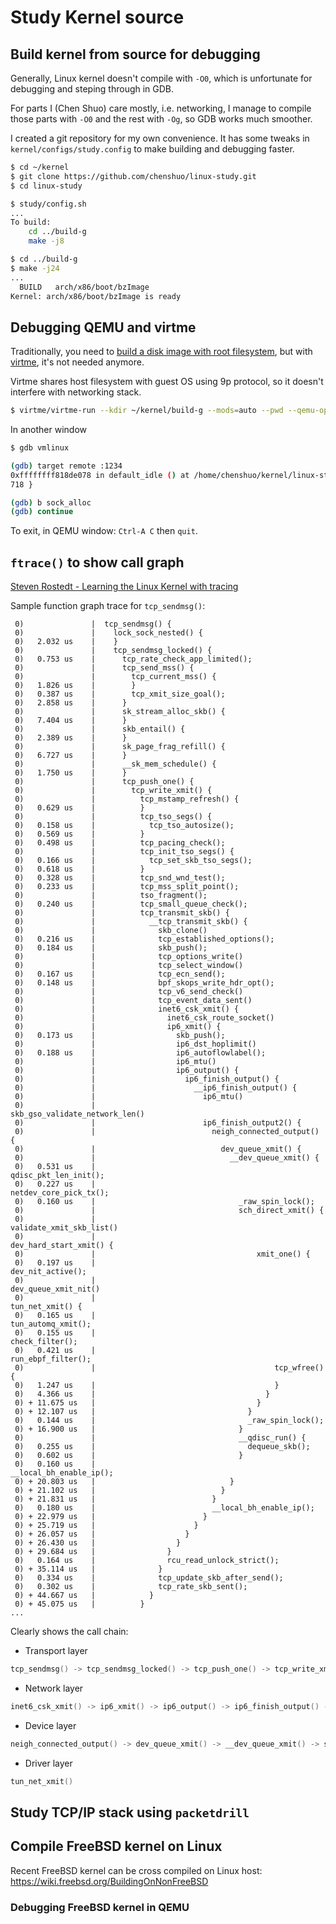 # Study Kernel source


## Build kernel from source for debugging

Generally, Linux kernel doesn't compile with `-O0`, which is unfortunate
for debugging and steping through in GDB.

For parts I (Chen Shuo) care mostly, i.e. networking, I manage to compile
those parts with `-O0` and the rest with `-Og`, so GDB works much smoother.

I created a git repository for my own convenience.  It has some tweaks in
`kernel/configs/study.config` to make building and debugging faster.

```sh
$ cd ~/kernel
$ git clone https://github.com/chenshuo/linux-study.git
$ cd linux-study

$ study/config.sh
...
To build:
    cd ../build-g
    make -j8

$ cd ../build-g
$ make -j24
...
  BUILD   arch/x86/boot/bzImage
Kernel: arch/x86/boot/bzImage is ready
```

## Debugging QEMU and virtme

Traditionally, you need to [build a disk image with root filesystem](http://nickdesaulniers.github.io/blog/2018/10/24/booting-a-custom-linux-kernel-in-qemu-and-debugging-it-with-gdb/),
but with [virtme](https://github.com/amluto/virtme), it's not needed anymore.

Virtme shares host filesystem with guest OS using 9p protocol, so it doesn't interfere with networking stack.


```sh
$ virtme/virtme-run --kdir ~/kernel/build-g --mods=auto --pwd --qemu-opts -s
```

In another window

```sh
$ gdb vmlinux

(gdb) target remote :1234
0xffffffff818de078 in default_idle () at /home/chenshuo/kernel/linux-study/arch/x86/kernel/process.c:718
718	}

(gdb) b sock_alloc
(gdb) continue
```

To exit, in QEMU window: `Ctrl-A C` then `quit`.

## `ftrace()` to show call graph

[Steven Rostedt - Learning the Linux Kernel with tracing](https://www.youtube.com/watch?v=JRyrhsx-L5Y)

Sample function graph trace for `tcp_sendmsg()`:

```text
 0)               |  tcp_sendmsg() {
 0)               |    lock_sock_nested() {
 0)   2.032 us    |    }
 0)               |    tcp_sendmsg_locked() {
 0)   0.753 us    |      tcp_rate_check_app_limited();
 0)               |      tcp_send_mss() {
 0)               |        tcp_current_mss() {
 0)   1.826 us    |        }
 0)   0.387 us    |        tcp_xmit_size_goal();
 0)   2.858 us    |      }
 0)               |      sk_stream_alloc_skb() {
 0)   7.404 us    |      }
 0)               |      skb_entail() {
 0)   2.389 us    |      }
 0)               |      sk_page_frag_refill() {
 0)   6.727 us    |      }
 0)               |      __sk_mem_schedule() {
 0)   1.750 us    |      }
 0)               |      tcp_push_one() {
 0)               |        tcp_write_xmit() {
 0)               |          tcp_mstamp_refresh() {
 0)   0.629 us    |          }
 0)               |          tcp_tso_segs() {
 0)   0.158 us    |            tcp_tso_autosize();
 0)   0.569 us    |          }
 0)   0.498 us    |          tcp_pacing_check();
 0)               |          tcp_init_tso_segs() {
 0)   0.166 us    |            tcp_set_skb_tso_segs();
 0)   0.618 us    |          }
 0)   0.328 us    |          tcp_snd_wnd_test();
 0)   0.233 us    |          tcp_mss_split_point();
 0)               |          tso_fragment();
 0)   0.240 us    |          tcp_small_queue_check();
 0)               |          tcp_transmit_skb() {
 0)               |            __tcp_transmit_skb() {
 0)               |              skb_clone() 
 0)   0.216 us    |              tcp_established_options();
 0)   0.184 us    |              skb_push();
 0)               |              tcp_options_write() 
 0)               |              tcp_select_window() 
 0)   0.167 us    |              tcp_ecn_send();
 0)   0.148 us    |              bpf_skops_write_hdr_opt();
 0)               |              tcp_v6_send_check() 
 0)               |              tcp_event_data_sent() 
 0)               |              inet6_csk_xmit() {
 0)               |                inet6_csk_route_socket() 
 0)               |                ip6_xmit() {
 0)   0.173 us    |                  skb_push();
 0)               |                  ip6_dst_hoplimit() 
 0)   0.188 us    |                  ip6_autoflowlabel();
 0)               |                  ip6_mtu() 
 0)               |                  ip6_output() {
 0)               |                    ip6_finish_output() {
 0)               |                      __ip6_finish_output() {
 0)               |                        ip6_mtu() 
 0)               |                        skb_gso_validate_network_len() 
 0)               |                        ip6_finish_output2() {
 0)               |                          neigh_connected_output() {
 0)               |                            dev_queue_xmit() {
 0)               |                              __dev_queue_xmit() {
 0)   0.531 us    |                                qdisc_pkt_len_init();
 0)   0.227 us    |                                netdev_core_pick_tx();
 0)   0.160 us    |                                _raw_spin_lock();
 0)               |                                sch_direct_xmit() {
 0)               |                                  validate_xmit_skb_list()
 0)               |                                  dev_hard_start_xmit() {
 0)               |                                    xmit_one() {
 0)   0.197 us    |                                      dev_nit_active();
 0)               |                                      dev_queue_xmit_nit()
 0)               |                                      tun_net_xmit() {
 0)   0.165 us    |                                        tun_automq_xmit();
 0)   0.155 us    |                                        check_filter();
 0)   0.421 us    |                                        run_ebpf_filter();
 0)               |                                        tcp_wfree() {
 0)   1.247 us    |                                        }
 0)   4.366 us    |                                      }
 0) + 11.675 us   |                                    }
 0) + 12.107 us   |                                  }
 0)   0.144 us    |                                  _raw_spin_lock();
 0) + 16.900 us   |                                }
 0)               |                                __qdisc_run() {
 0)   0.255 us    |                                  dequeue_skb();
 0)   0.602 us    |                                }
 0)   0.160 us    |                                __local_bh_enable_ip();
 0) + 20.803 us   |                              }
 0) + 21.102 us   |                            }
 0) + 21.831 us   |                          }
 0)   0.180 us    |                          __local_bh_enable_ip();
 0) + 22.979 us   |                        }
 0) + 25.719 us   |                      }
 0) + 26.057 us   |                    }
 0) + 26.430 us   |                  }
 0) + 29.684 us   |                }
 0)   0.164 us    |                rcu_read_unlock_strict();
 0) + 35.114 us   |              }
 0)   0.334 us    |              tcp_update_skb_after_send();
 0)   0.302 us    |              tcp_rate_skb_sent();
 0) + 44.667 us   |            }
 0) + 45.075 us   |          }
...
```

Clearly shows the call chain:

* Transport layer

```c
tcp_sendmsg() -> tcp_sendmsg_locked() -> tcp_push_one() -> tcp_write_xmit() -> tcp_transmit_skb() -> __tcp_transmit_skb()
```

* Network layer

```c
inet6_csk_xmit() -> ip6_xmit() -> ip6_output() -> ip6_finish_output() -> __ip6_finish_output() -> ip6_finish_output2()
```

* Device layer

```c
neigh_connected_output() -> dev_queue_xmit() -> __dev_queue_xmit() -> sch_direct_xmit() -> dev_hard_start_xmit() -> xmit_one()
```

* Driver layer
```c
tun_net_xmit()
```
## Study TCP/IP stack using `packetdrill`

## Compile FreeBSD kernel on Linux

Recent FreeBSD kernel can be cross compiled on Linux host: https://wiki.freebsd.org/BuildingOnNonFreeBSD

### Debugging FreeBSD kernel in QEMU

